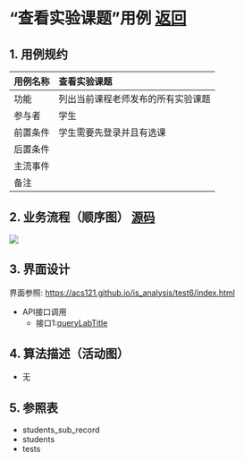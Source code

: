 # “查看实验课题”用例 [返回](./README.md)
## 1. 用例规约
|用例名称|查看实验课题|
|-------|:-------------|
|功能|列出当前课程老师发布的所有实验课题|
|参与者|学生|
|前置条件|学生需要先登录并且有选课|
|后置条件| |
|主流事件| |
|备注| |

## 2. 业务流程（顺序图） [源码](./src/queryLabTitle.puml)
![](./images/queryLabTitle.png) 

## 3. 界面设计
界面参照: https://acs121.github.io/is_analysis/test6/index.html
* API接口调用
  * 接口1:[queryLabTitle](../接口/queryLabTitle.md)

## 4. 算法描述（活动图）
- 无

## 5. 参照表

- students_sub_record
- students
- tests
